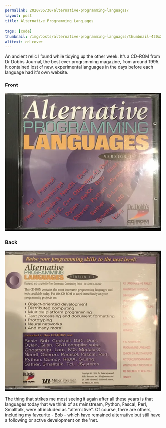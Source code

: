 ```yaml
---
permalink: 2020/06/30/alternative-programming-languages/
layout: post
title: Alternative Programming Languages

tags: [code]
thumbnail: /img/posts/alternative-programming-languages/thumbnail-420x255.webp
alttext: cd cover
---
```


An ancient relic I found while tidying up the other week. It's a CD-ROM from Dr Dobbs Journal, the best ever programming magazine,
from around 1995. It contained lost of new, experimental languages in the days before each language had it's own website.

### Front

![front](/img/posts/alternative-programming-languages/cd-front.webp)

### Back

![back](/img/posts/alternative-programming-languages/cd-back.webp)

The thing that strikes me most seeing it again after all these years is that languages today that we think of as mainstream,
Python, Pascal, Perl, Smalltalk, were all included as "alternative". Of course, there are others, including my favourite - Bob -
which have remained alternative but still have a following or active development on the 'net.
